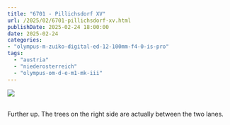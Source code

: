 ```yaml
---
title: "6701 - Pillichsdorf XV"
url: /2025/02/6701-pillichsdorf-xv.html
publishDate: 2025-02-24 18:00:00
date: 2025-02-24
categories:
- "olympus-m-zuiko-digital-ed-12-100mm-f4-0-is-pro"
tags:
  - "austria"
  - "niederosterreich"
  - "olympus-om-d-e-m1-mk-iii"
---
```

<div class="container">
<div class="center"><a target="_blank" href="https://d25zfm9zpd7gm5.cloudfront.net/1200x1200/2020/20200920_101447_lr.jpg"><img class="webfeedsFeaturedVisual" src="https://d25zfm9zpd7gm5.cloudfront.net/0600x0600/2020/20200920_101447_lr.jpg" /></a></div>
</div>
<br />

Further up. The trees on the right side are actually between
the two lanes.
